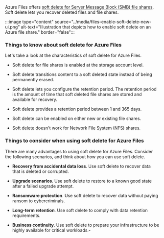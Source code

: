 Azure Files offers [soft delete for Server Message Block (SMB) file shares](/azure/storage/files/storage-files-enable-soft-delete?toc=%2Fazure%2Fstorage%2Ffile-sync). Soft delete lets you recover deleted files and file shares.

:::image type="content" source="../media/files-enable-soft-delete-new-ui.png" alt-text="Illustration that depicts how to enable soft delete on an Azure file share." border="false":::

### Things to know about soft delete for Azure Files

Let's take a look at the characteristics of soft delete for Azure Files. 

- Soft delete for file shares is enabled at the storage account level. 

- Soft delete transitions content to a soft deleted state instead of being permanently erased.

- Soft delete lets you configure the retention period. The retention period is the amount of time that soft deleted file shares are stored and available for recovery. 

- Soft delete provides a retention period between 1 and 365 days. 

- Soft delete can be enabled on either new or existing file shares. 

- Soft delete doesn't work for Network File System (NFS) shares.

### Things to consider when using soft delete for Azure Files

There are many advantages to using soft delete for Azure Files. Consider the following scenarios, and think about how you can use soft delete.

- **Recovery from accidental data loss**. Use soft delete to recover data that is deleted or corrupted.

- **Upgrade scenarios**. Use soft delete to restore to a known good state after a failed upgrade attempt.

- **Ransomware protection**. Use soft delete to recover data without paying ransom to cybercriminals.

- **Long-term retention**. Use soft delete to comply with data retention requirements.

- **Business continuity**. Use soft delete to prepare your infrastructure to be highly available for critical workloads.-

